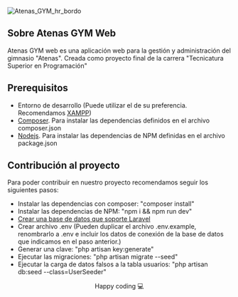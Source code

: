 ![Atenas_GYM_hr_bordo](https://user-images.githubusercontent.com/40074618/120954462-a328a780-c725-11eb-8540-d79ceef408bb.png)

## Sobre Atenas GYM Web

Atenas GYM web es una aplicación web para la gestión y administración del gimnasio "Atenas". Creada como proyecto final de la carrera "Tecnicatura Superior en Programación"

## Prerequisitos

-   Entorno de desarrollo (Puede utilizar el de su preferencia. Recomendamos [XAMPP](https://www.apachefriends.org/es/index.html))
-   [Composer](https://getcomposer.org/). Para instalar las dependencias definidos en el archivo composer.json
-   [Nodejs](https://nodejs.org). Para instalar las dependencias de NPM definidas en el archivo package.json 

## Contribución al proyecto

Para poder contribuir en nuestro proyecto recomendamos seguir los siguientes pasos:

-   Instalar las dependencias con composer: "composer install"
-   Instalar las dependencias de NPM: "npm i && npm run dev"
-   [Crear una base de datos que soporte Laravel](https://www.youtube.com/watch?v=tHoBYIBx2zs)
-   Crear archivo .env (Pueden duplicar el archivo .env.example, renombrarlo a .env e incluir los datos de conexión de la base de datos que indicamos en el paso anterior.)
-   Generar una clave: "php artisan key:generate"
-   Ejecutar las migraciones: "php artisan migrate --seed"
-   Ejecutar la carga de datos falsos a la tabla usuarios: "php artisan db:seed --class=UserSeeder"

<p align="center">Happy coding 💻</p>
